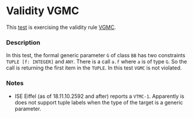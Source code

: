 # Validity VGMC

This [test](.) is exercising the validity rule [VGMC](../Readme.md).

### Description

In this test, the formal generic parameter `G` of class `BB` has two constraints `TUPLE [f: INTEGER]` and `ANY`. There is a call `a.f` where `a` is of type `G`. So the call is returning the first item in the `TUPLE`. In this test `VGMC` is not violated.

### Notes

* ISE Eiffel (as of 18.11.10.2592 and after) reports a `VTMC-1`. Apparently is does not support tuple labels when the type of the target is a generic parameter.

